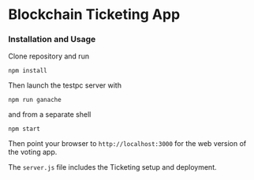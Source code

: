 # Blockchain Ticketing App


### Installation and Usage

Clone repository and run
```
npm install
```
Then launch the testpc server with
```
npm run ganache
```
and from a separate shell
```
npm start
```
Then point your browser to `http://localhost:3000` for the web version of the voting app.

The `server.js` file includes the Ticketing setup and deployment. 
